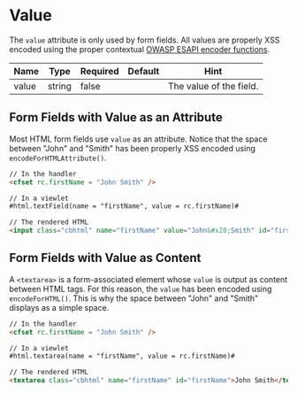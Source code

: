 # Value

The `value` attribute is only used by form fields. All values are properly XSS encoded using the proper contextual [OWASP ESAPI encoder functions](https://owasp-esapi-java.googlecode.com/svn/trunk_doc/latest/org/owasp/esapi/Encoder.html).

|Name   |Type   |Required   |Default |Hint  |
|-------|-------|-----------|--------|------|
|value   |string |false | |The value of the field.|

## Form Fields with Value as an Attribute

Most HTML form fields use `value` as an attribute. Notice that the space between "John" and "Smith" has been properly XSS encoded using `encodeForHTMLAttribute()`.

```html
// In the handler
<cfset rc.firstName = "John Smith" />

// In a viewlet
#html.textField(name = "firstName", value = rc.firstName)#

// The rendered HTML
<input class="cbhtml" name="firstName" value="John&#x20;Smith" id="firstName" type="text"/>
```
## Form Fields with Value as Content

A `<textarea>` is a form-associated element whose `value` is output as content between HTML tags. For this reason, the `value` has been encoded using `encodeForHTML()`. This is why the space between "John" and "Smith" displays as a simple space.

```html
// In the handler
<cfset rc.firstName = "John Smith" />

// In a viewlet
#html.textarea(name = "firstName", value = rc.firstName)#

// The rendered HTML
<textarea class="cbhtml" name="firstName" id="firstName">John Smith</textarea>
```
